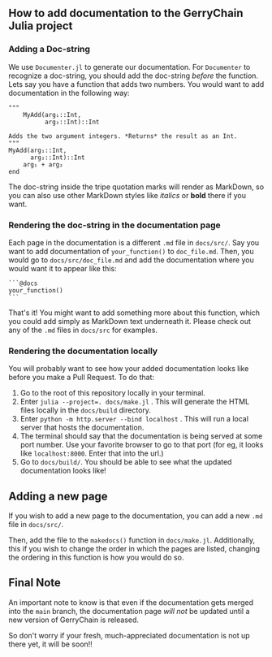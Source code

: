 ## How to add documentation to the GerryChain Julia project

### Adding a Doc-string
We use `Documenter.jl` to generate our documentation. For `Documenter` to recognize
a doc-string, you should add the doc-string _before_ the function. Lets say you
have a function that adds two numbers. You would want to add documentation in the
following way:

````
"""
    MyAdd(arg₁::Int,
          arg₂::Int)::Int

Adds the two argument integers. *Returns* the result as an Int.
"""
MyAdd(arg₁::Int,
      arg₂::Int)::Int
    arg₁ + arg₂
end
````
The doc-string inside the tripe quotation marks will render as MarkDown, so you
can also use other MarkDown styles like _italics_ or **bold** there if you want.

### Rendering the doc-string in the documentation page
Each page in the documentation is a different `.md` file in `docs/src/`. Say you
want to add documentation of `your_function()` to `doc_file.md`. Then, you would
go to `docs/src/doc_file.md` and add the documentation where you would want it
to appear like this:

````
```@docs
your_function()
```
````

That's it! You might want to add something more about this function, which you
could add simply as MarkDown text underneath it. Please check out any of the
`.md` files in `docs/src` for examples.

### Rendering the documentation locally
You will probably want to see how your added documentation looks like before you
make a Pull Request. To do that:  
1. Go to the root of this repository locally in your terminal.
2. Enter `julia --project=. docs/make.jl` . This will generate the HTML files
   locally in the `docs/build` directory.
3. Enter `python -m http.server --bind localhost` . This will run a local server
   that hosts the documentation.
4. The terminal should say that the documentation is being served at some port number.
   Use your favorite browser to go to that port (for eg, it looks like `localhost:8000`.
   Enter that into the url.)
5. Go to `docs/build/`. You should be able to see what the updated documentation looks like!

## Adding a new page
If you wish to add a new page to the documentation, you can add a new `.md` file
in `docs/src/`.

Then, add the file to the `makedocs()` function in `docs/make.jl`. Additionally,
this if you wish to change the order in which the pages are listed, changing the
ordering in this function is how you would do so.

## Final Note
An important note to know is that even if the documentation gets merged into the
`main` branch, the documentation page _will not_ be updated until a new version
of GerryChain is released.

So don't worry if your fresh, much-appreciated documentation is not up there yet,
it will be soon!!
